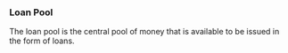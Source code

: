 ### Loan Pool

The loan pool is the central pool of money that is available to be issued in the form of loans.
